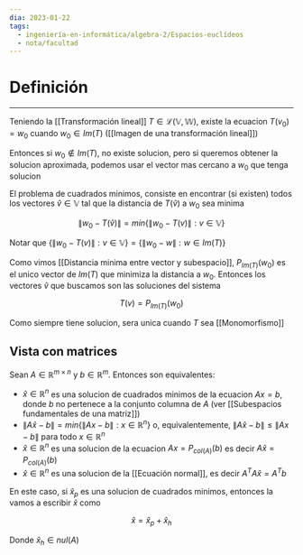 ```yaml
---
dia: 2023-01-22
tags:
  - ingeniería-en-informática/algebra-2/Espacios-euclídeos
  - nota/facultad
---
```

# Definición
---
Teniendo la [[Transformación lineal]] $T \in \mathcal{L}(\mathbb{V}, \mathbb{W})$, existe la ecuacion $T(v_0) = w_0$ cuando $w_0 \in Im(T)$ ([[Imagen de una transformación lineal]])

Entonces si $w_0 \notin Im(T)$, no existe solucion, pero si queremos obtener la solucion aproximada, podemos usar el vector mas cercano a $w_0$ que tenga solucion

El problema de cuadrados minimos, consiste en encontrar (si existen) todos los vectores $\hat{v} \in \mathbb{V}$ tal que la distancia de $T(\hat{v})$ a $w_0$ sea minima

$$ \lVert w_0 - T(\hat{v}) \rVert = min\{ \lVert w_0 - T(v) \rVert : v \in \mathbb{V} \} $$

Notar que $\{ \lVert w_0 - T(v) \rVert : v \in \mathbb{V} \} = \{ \lVert w_0 - w \rVert : w \in Im(T) \}$


Como vimos [[Distancia minima entre vector y subespacio]], $P_{Im(T)}(w_0)$ es el unico vector de $Im(T)$ que minimiza la distancia a $w_0$. Entonces los vectores $\hat{v}$ que buscamos son las soluciones del sistema

$$ T(v) = P_{Im(T)}(w_0) $$

Como siempre tiene solucion, sera unica cuando $T$ sea [[Monomorfismo]]

## Vista con matrices
Sean $A \in \mathbb{R}^{m \times n}$ y $b \in \mathbb{R}^m$. Entonces son equivalentes:

 * $\hat{x} \in \mathbb{R}^n$ es una solucion de cuadrados minimos de la ecuacion $Ax = b$, donde $b$ no pertenece a la conjunto columna de $A$ (ver [[Subespacios fundamentales de una matriz]])
 * $\lVert A\hat{x} - b \rVert = min\{\lVert Ax - b \rVert : x \in \mathbb{R}^n\}$ o, equivalentemente, $\lVert A\hat{x} - b \rVert \le \lVert Ax - b \rVert$ para todo $x \in \mathbb{R}^n$
 * $\hat{x} \in \mathbb{R}^n$ es una solucion de la ecuacion $Ax=P_{col(A)}(b)$ es decir $A\hat{x} = P_{col(A)}(b)$
 * $\hat{x} \in \mathbb{R}^n$ es una solucion de la [[Ecuación normal]], es decir $A^TA\hat{x} = A^T b$

En este caso, si $\hat{x}_p$ es una solucion de cuadrados minimos, entonces la vamos a escribir $\hat{x}$ como

$$ \hat{x} = \hat{x}_p + \hat{x}_h $$

Donde $\hat{x}_h \in nul(A)$ 